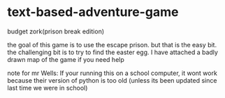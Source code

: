 # text-based-adventure-game
budget zork(prison break edition)


the goal of this game is to use the escape prison. but that is the easy bit. the challenging bit is to try to find the easter egg. 
I have attached a badly drawn map of the game if you need help

note for mr Wells: If your running this on a school computer, it wont work because their version of python is too old (unless its been updated since last time we were in school)
